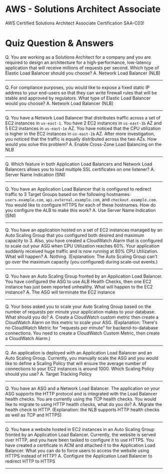 # AWS - Solutions Architect Associate
AWS Certified Solutions Architect Associate Certification SAA-C03!



# Quiz Question & Answers

Q. You are working as a Solutions Architect for a company and you are required to design an architecture for a high-performance, low-latency application that will receive millions of requests per second. Which type of Elastic Load Balancer should you choose?
A. Network Load Balancer (NLB)

---

Q. For compliance purposes, you would like to expose a fixed static IP address to your end-users so that they can write firewall rules that will be stable and approved by regulators. What type of Elastic Load Balancer would you choose?
A. Network Load Balancer (NLB)

---

Q. You have a Network Load Balancer that distributes traffic across a set of EC2 instances in `us-east-1`. You have 2 EC2 instances in `us-east-1b` AZ and 5 EC2 instances in `us-east-1e` AZ. You have noticed that the CPU utilization is higher in the EC2 instances in `us-east-1b` AZ. After more investigation, you noticed that the traffic is equally distributed across the two AZs. How would you solve this problem?
A. Enable Cross-Zone Load Balancing on the NLB

---

Q. Which feature in both Application Load Balancers and Network Load Balancers allows you to load multiple SSL certificates on one listener?
A. Server Name Indication (SNI)

---

Q. You have an Application Load Balancer that is configured to redirect traffic to 3 Target Groups based on the following hostnames: `users.example.com`, `api.external.example.com`, and `checkout.example.com`. You would like to configure HTTPS for each of these hostnames. How do you configure the ALB to make this work?
A. Use Server Name Indication (SNI)

---

Q. You have an application hosted on a set of EC2 instances managed by an Auto Scaling Group that you configured both desired and maximum capacity to 3. Also, you have created a CloudWatch Alarm that is configured to scale out your ASG when CPU Utilization reaches 60%. Your application suddenly received huge traffic and is now running at 80% CPU Utilization. What will happen?
A. Nothing. (Explanation: The Auto Scaling Group can't go over the maximum capacity (you configured) during scale-out events.)

---

Q. You have an Auto Scaling Group fronted by an Application Load Balancer. You have configured the ASG to use ALB Health Checks, then one EC2 instance has just been reported unhealthy. What will happen to the EC2 instance?
A. The ASG will terminate the EC2 instance

---

Q. Your boss asked you to scale your Auto Scaling Group based on the number of requests per minute your application makes to your database. What should you do?
A. Create a CloudWatch custom metric then create a CloudWatch Alarm on this metric to scale your ASG. (Explanation: There's no CloudWatch Metric for "requests per minute" for backend-to-database connections. You need to create a CloudWatch Custom Metric, then create a CloudWatch Alarm.)

---

Q. An application is deployed with an Application Load Balancer and an Auto Scaling Group. Currently, you manually scale the ASG and you would like to define a Scaling Policy that will ensure the average number of connections to your EC2 instances is around 1000. Which Scaling Policy should you use?
A. Target Tracking Policy

---

Q. You have an ASG and a Network Load Balancer. The application on your ASG supports the HTTP protocol and is integrated with the Load Balancer health checks. You are currently using the TCP health checks. You would like to migrate to using HTTP health checks, what do you do?
A. Migrate the health check to HTTP. (Explanation: the NLB supports HTTP health checks as well as TCP and HTTPS)

---

Q. You have a website hosted in EC2 instances in an Auto Scaling Group fronted by an Application Load Balancer. Currently, the website is served over HTTP, and you have been tasked to configure it to use HTTPS. You have created a certificate in ACM and attached it to the Application Load Balancer. What you can do to force users to access the website using HTTPS instead of HTTP?
A. Configure the Application Load Balancer to redirect HTTP to HTTPS

---


